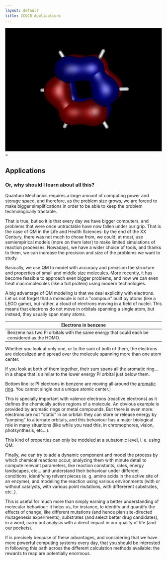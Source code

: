 ```yaml
---
layout: default
title: ICQCB Applications
---
```


![Where is Wally?](images/Benzene-homo-2.png "fig:Where is Wally?") =

Applications
------------

### Or, why should I learn about all this?

Quantum Mechanics requires a large amount of computing power and storage space, and therefore, as the problem size grows, we are forced to make bigger simplifications in order to be able to keep the problem technologically tractable.

That is true, but so it is that every day we have bigger computers, and problems that were once untractable have now fallen under our grip. That is the case of QM in the Life and Health Sciences: by the end of the XX Century, there was not much to chose from, we could, at most, use semiempirical models (more on them later) to make limited simulations of reaction processes. Nowadays, we have a wider choice of tools, and thanks to them, we can increase the precision and size of the problems we want to study.

Basically, we use QM to model with accuracy and precision the structure and properties of small and middle size molecules. More recently, it has become feasible to approach even bigger problems, and now we can even treat macromolecules (like a full protein) using modern technologies.

A big advantage of QM modeling is that we deal explicitly with electrons. Let us not forget that a molecule is not a "compoun" built by atoms (like a LEGO game), but rather, a cloud of electrons moving in a field of nuclei. This means that electrons do not move in orbitals spanning a single atom, but instead, they usually span many atoms.

|Electrons in benzene|
|--------------------|
|Benzene has two PI orbitals with the same energy that could each be considered as the HOMO.

Whether you look at only one, or to the sum of both of them, the electrons are delocalized and spread over the molecule spanning more than one atom center.

If you look at both of them together, their sum spans all the aromatic ring... in a shape that is similar to the lower energy PI orbital just below them.

Bottom line is: PI electrons in benzene are moving all around the [aromatic ring](http://academics.keene.edu/rblatchly/OrgoCommon/hand/aromatic/AromaticMO.html). You cannot single out a unique atomic center.|

This is specially important with valence electrons (reactive electrons) as it defines the chemically active regions of a molecule. An obvious example is provided by aromatic rings or metal compounds. But there is even more: electrons are not "static" in an orbital: they can store or release energy by "jumping" to alternate orbitals, and this behaviour has a major biological role in many situations (like while you read this, in chromophores, vision, photsynthesis, etc...).

This kind of properties can only be modeled at a subatomic level, i. e. using QM.

Finally, we can try to add a dynamic component and model the process by which chemical reactions occur, analyzing them with minute detail to compute relevant parameters, like reaction constants, rates, energy landscapes, etc... and understand their behaviour under different conditions, identifying relvent pieces (e. g. amino acids in the active site of an enzyme), and modeling the reaction using various environments (with or without catalysts, with various point mutations, with differerent substrates, etc..).

This is useful for much more than simply earning a better understanding of molecular behaviour: it helps us, for instance, to identify and quantify the effects of change, like different mutations (and hence plan site-directed mutagenesis experiments), substrates (and select better drug candidates), in a word, carry out analysis with a direct impact in our quality of life (and our pockets).

If is precisely because of these advantages, and considering that we have more powerful computing systems every day, that you should be interested in following this path across the different calculation methods available: the rewards to reap are potentially enormous.
